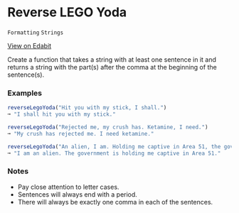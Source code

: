 # Reverse LEGO Yoda

`Formatting` `Strings`

[View on Edabit](https://edabit.com/challenge/etjdtp5KGC2vYP6fn)

Create a function that takes a string with at least one sentence in it and returns a string with the part(s) after the comma at the beginning of the sentence(s).

### Examples

```js
reverseLegoYoda("Hit you with my stick, I shall.")
➞ "I shall hit you with my stick."

reverseLegoYoda("Rejected me, my crush has. Ketamine, I need.")
➞ "My crush has rejected me. I need ketamine."

reverseLegoYoda("An alien, I am. Holding me captive in Area 51, the government is.")
➞ "I am an alien. The government is holding me captive in Area 51."
```

### Notes

- Pay close attention to letter cases.
- Sentences will always end with a period.
- There will always be exactly one comma in each of the sentences.
